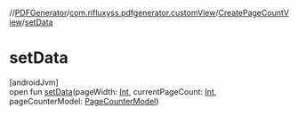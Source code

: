 //[PDFGenerator](../../../index.md)/[com.rifluxyss.pdfgenerator.customView](../index.md)/[CreatePageCountView](index.md)/[setData](set-data.md)

# setData

[androidJvm]\
open fun [setData](set-data.md)(pageWidth: [Int](https://kotlinlang.org/api/latest/jvm/stdlib/kotlin/-int/index.html), currentPageCount: [Int](https://kotlinlang.org/api/latest/jvm/stdlib/kotlin/-int/index.html), pageCounterModel: [PageCounterModel](../../com.rifluxyss.pdfgenerator.model/-page-counter-model/index.md))
